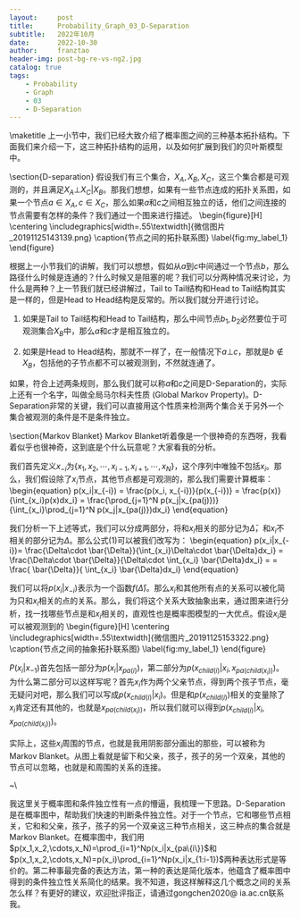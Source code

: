 ```yaml
---
layout:     post
title:      Probability_Graph_03_D-Separation
subtitle:   2022年10月
date:       2022-10-30
author:     franztao
header-img: post-bg-re-vs-ng2.jpg
catalog: true
tags:
    - Probability
    - Graph
    - 03
    - D-Separation
---
```

            

\maketitle
上一小节中，我们已经大致介绍了概率图之间的三种基本拓扑结构。下面我们来介绍一下，这三种拓扑结构的运用，以及如何扩展到我们的贝叶斯模型中。

\section{D-separation}
假设我们有三个集合，$X_A,X_B,X_C$，这三个集合都是可观测的，并且满足$X_A\bot X_C|X_B$。那我们想想，如果有一些节点连成的拓扑关系图，如果一个节点$a\in X_A,c\in X_C$，那么如果$a$和$c$之间相互独立的话，他们之间连接的节点需要有怎样的条件？我们通过一个图来进行描述。
\begin{figure}[H]
    \centering
    \includegraphics[width=.55\textwidth]{微信图片_20191125143139.png}
    \caption{节点之间的拓扑联系图}
    \label{fig:my_label_1}
\end{figure}

根据上一小节我们的讲解，我们可以想想，假如从$a$到$c$中间通过一个节点$b$，那么路径什么时候是连通的？什么时候又是阻塞的呢？我们可以分两种情况来讨论，为什么是两种？上一节我们就已经讲解过，Tail to Tail结构和Head to Tail结构其实是一样的，但是Head to Head结构是反常的。所以我们就分开进行讨论。

1. 如果是Tail to Tail结构和Head to Tail结构，那么中间节点$b_1,b_2$必然要位于可观测集合$X_B$中，那么$a$和$c$才是相互独立的。

2. 如果是Head to Head结构，那就不一样了，在一般情况下$a\bot c$，那就是$b\notin X_B$，包括他的子节点都不可以被观测到，不然就连通了。

如果，符合上述两条规则，那么我们就可以称$a$和$c$之间是D-Separation的，实际上还有一个名字，叫做全局马尔科夫性质 (Global Markov Property)。D-Separation非常的关键，我们可以直接用这个性质来检测两个集合关于另外一个集合被观测的条件是不是条件独立。

\section{Markov Blanket}
Markov Blanket听着像是一个很神奇的东西呀，我看着似乎也很神奇，这到底是个什么玩意呢？大家看我的分析。

我们首先定义$x_{-i}$为$\{x_1,x_2,\cdots,x_{i-1},x_{i+1},\cdots,x_N\}$，这个序列中唯独不包括$x_i$。那么，我们假设除了$x_i$节点，其他节点都是可观测的，那么我们需要计算概率：
\begin{equation}
    p(x_i|x_{-i}) = \frac{p(x_i, x_{-i})}{p(x_{-i})} = \frac{p(x)}{\int_{x_i}p(x)dx_i} = \frac{\prod_{j=1}^N p(x_j|x_{pa(j)})}{\int_{x_i}\prod_{j=1}^N p(x_j|x_{pa(j)})dx_i}
\end{equation}

我们分析一下上述等式，我们可以分成两部分，将和$x_i$相关的部分记为$\bar{\Delta}$，和$x_i$不相关的部分记为$\Delta$。那么公式(1)可以被我们改写为：
\begin{equation}
     p(x_i|x_{-i})= \frac{\Delta\cdot \bar{\Delta}}{\int_{x_i}\Delta\cdot \bar{\Delta}dx_i} = \frac{\Delta\cdot \bar{\Delta}}{\Delta\cdot \int_{x_i} \bar{\Delta}dx_i} = = \frac{ \bar{\Delta}}{ \int_{x_i} \bar{\Delta}dx_i}
\end{equation}

我们可以将$p(x_i|x_{-i})$表示为一个函数$f(\bar{\Delta})$。那么$x_i$和其他所有点的关系可以被化简为只和$x_i$相关的点的关系。那么，我们将这个关系大致抽象出来，通过图来进行分析，找一找哪些节点是和$x_i$相关的，直观性也是概率图模型的一大优点。假设$x_i$是可以被观测到的
\begin{figure}[H]
    \centering
    \includegraphics[width=.55\textwidth]{微信图片_20191125153322.png}
    \caption{节点之间的抽象拓扑联系图}
    \label{fig:my_label_1}
\end{figure}

$P(x_i|x_{-1})$首先包括一部分为$p(x_i|x_{pa(i)})$，第二部分为$p(x_{child(i)}|x_i,x_{pa(child(x_i))})$。为什么第二部分可以这样写呢？首先$x_i$作为两个父亲节点，得到两个孩子节点，毫无疑问对吧，那么我们可以写成$p(x_{child(i)}|x_i)$。但是和$p(x_{child(i)})$相关的变量除了$x_i$肯定还有其他的，也就是$x_{pa(child(x_i))}$，所以我们就可以得到$p(x_{child(i)}|x_i,x_{pa(child(x_i))})$。

实际上，这些$x_i$周围的节点，也就是我用阴影部分画出的那些，可以被称为Markov Blanket。从图上看就是留下和父亲，孩子，孩子的另一个双亲，其他的节点可以忽略，也就是和周围的关系的连接。

~\\

我这里关于概率图和条件独立性有一点的懵逼，我梳理一下思路。D-Separation是在概率图中，帮助我们快速的判断条件独立性。对于一个节点，它和哪些节点相关，它和和父亲，孩子，孩子的另一个双亲这三种节点相关，这三种点的集合就是Markov Blanket。在概率图中，我们用$p(x_1,x_2,\cdots,x_N)=\prod_{i=1}^Np(x_i|x_{pa\{i\}}$和$p(x_1,x_2,\cdots,x_N)=p(x_i)\prod_{i=1}^Np(x_i|x_{1:i-1})$两种表达形式是等价的。第二种事最完备的表达方法，第一种的表达是简化版本，他蕴含了概率图中得到的条件独立性关系简化的结果。我不知道，我这样解释这几个概念之间的关系怎么样？有更好的建议，欢迎批评指正，请通过gongchen2020@ ia.ac.cn联系我。
























